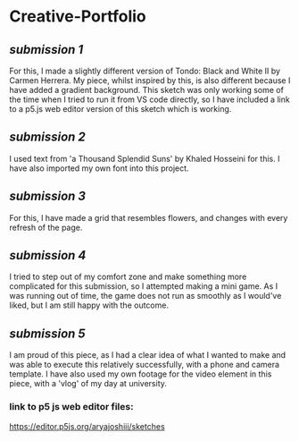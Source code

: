 # Creative-Portfolio

## *submission 1*
For this, I made a slightly different version of Tondo: Black and White II by Carmen Herrera. My piece, whilst inspired by this, is also different because I have added a gradient background. 
This sketch was only working some of the time when I tried to run it from VS code directly, so I have included a link to a p5.js web editor version of this sketch which is working. 

## *submission 2*
I used text from 'a Thousand Splendid Suns' by Khaled Hosseini for this. I have also imported my own font into this project. 

## *submission 3*
For this, I have made a grid that resembles flowers, and changes with every refresh of the page. 

## *submission 4*
I tried to step out of my comfort zone and make something more complicated for this submission, so I attempted making a mini game. As I was running out of time, the game does not run as smoothly as I would've liked, but I am still happy with the outcome. 

## *submission 5*
I am proud of this piece, as I had a clear idea of what I wanted to make and was able to execute this relatively successfully, with a phone and camera template. I have also used my own footage for the video element in this piece, with a 'vlog' of my day at university. 

### link to p5 js web editor files:
https://editor.p5js.org/aryajoshiii/sketches

